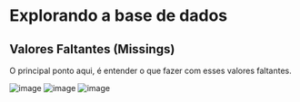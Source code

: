 # Explorando a base de dados

## Valores Faltantes (Missings)

O principal ponto aqui, é entender o que fazer com esses valores faltantes. 

![image](https://github.com/sgurab/bachelorthesis/assets/85999170/fc8c7495-577d-4ffa-85d7-32a9955db5a2)
![image](https://github.com/sgurab/bachelorthesis/assets/85999170/b7fefbde-52bf-42e1-a1de-06935d3d093b)
![image](https://github.com/sgurab/bachelorthesis/assets/85999170/4f4dc854-b45d-4126-9de5-ce331a70bd49)


